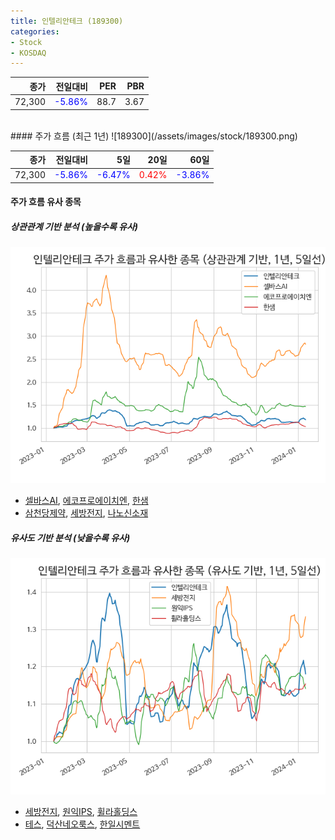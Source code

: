 ```yaml
---
title: 인텔리안테크 (189300)
categories:
- Stock
- KOSDAQ
---
```


|종가|전일대비|PER|PBR|
|---:|-------:|--:|---:|
|72,300|<span style="color: blue">-5.86%</span>|88.7|3.67|

<!-- more -->
<br>
#### 주가 흐름 (최근 1년)
![189300](/assets/images/stock/189300.png)

|종가|전일대비|5일|20일|60일|
|---:|-------:|--:|---:|---:|
|72,300|<span style="color: blue">-5.86%</span>|<span style="color: blue">-6.47%</span>|<span style="color: red">0.42%</span>|<span style="color: blue">-3.86%</span>|

<!-- more -->

#### 주가 흐름 유사 종목

##### 상관관계 기반 분석 (높을수록 유사)
![189300](/assets/images/stock/189300_corr.png)
- [셀바스AI](/108860/), [에코프로에이치엔](/383310/), [한샘](/009240/)
- [삼천당제약](/000250/), [세방전지](/004490/), [나노신소재](/121600/)

##### 유사도 기반 분석 (낮을수록 유사)	
![189300](/assets/images/stock/189300_sim.png)
- [세방전지](/004490/), [원익IPS](/240810/), [휠라홀딩스](/081660/)
- [테스](/095610/), [덕산네오룩스](/213420/), [한일시멘트](/300720/)